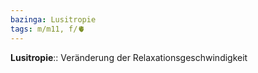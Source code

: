 ```yaml
---
bazinga: Lusitropie
tags: m/m11, f/🫀
---
```

**Lusitropie**:: Veränderung der Relaxationsgeschwindigkeit